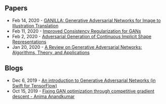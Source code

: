 ## Papers
- Feb 14, 2020 -  [GANILLA: Generative Adversarial Networks for Image to Illustration Translation](https://arxiv.org/abs/2002.05638)
- Feb 11, 2020 - [Improved Consistency Regularization for GANs](https://arxiv.org/abs/2002.04724)
- Feb 2, 2020 - [Adversarial Generation of Continuous Implicit Shape Representations](https://arxiv.org/abs/2002.00349)
- Jan 20, 2020 - [A Review on Generative Adversarial Networks: Algorithms, Theory, and Applications](https://arxiv.org/abs/2001.06937)

## Blogs
- Dec 6, 2019 - [An introduction to Generative Adversarial Networks (in Swift for TensorFlow)](https://rickwierenga.com/blog/s4tf/s4tf-gan.html)
- Oct 15, 2019 - [Fixing GAN optimization through competitive gradient descent - Anima Anandkumar](https://www.youtube.com/watch?v=y4XxN3hKPDE)